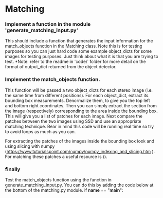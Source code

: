 # Matching

### Implement a function in the module 'generate_matching_input.py' 
This should include a function that generates the input information for the match_objects function in the Matching class. Note this is for testing purposes so you can just hard code some example object_dicts for some images for testing purposes. Just think about what it is that you are trying to test.
*Note: refer to the readme in 'code/' folder for more detail on the format of output_dict returned from the object detector.

### Implement the match_objects function.

This function will be passed a two object_dicts for each stereo image (i.e. the same time from different positions).
For each object_dict, extract its bounding box measurements. Denormalize them, to give you the top left and bottom right coordinates. Then you can simply extract the section from the image (respectively) corresponding to the area inside the bounding box. This will give you a list of patches for each image. Next compare the patches between the two images using SSD and use an appropriate matching technique. Bear in mind this code will be running real time so try to avoid loops as much as you can.

For extracting the patches of the images inside the bounding box look and using slicing with numpy (https://www.tutorialspoint.com/numpy/numpy_indexing_and_slicing.htm ). 
For matching these patches a useful resource is (<soon to come>).

### finally 
Test the match_objects function using the function in generate_matching_input.py.
You can do this by adding the code below at the bottom of the matching.py module.
if __name__ == "__main__":
	<code to test the function>